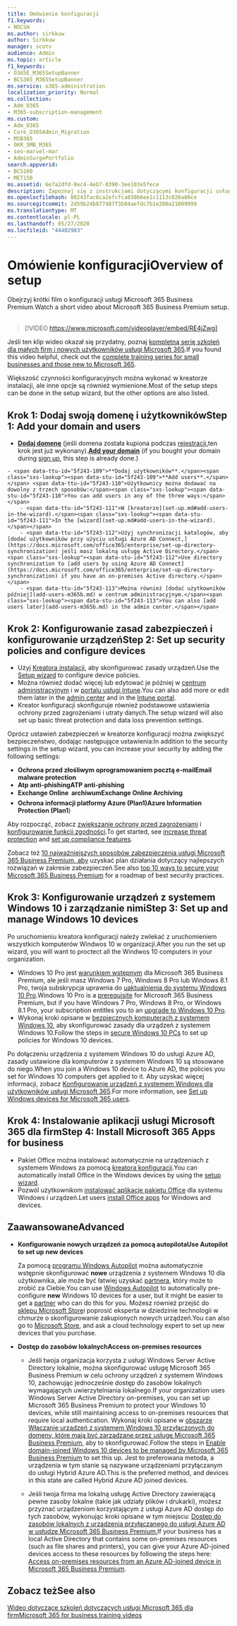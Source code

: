 ```yaml
---
title: Omówienie konfiguracji
f1.keywords:
- NOCSH
ms.author: sirkkuw
author: Sirkkuw
manager: scotv
audience: Admin
ms.topic: article
f1_keywords:
- O365E_M365SetupBanner
- BCS365_M365SetupBanner
ms.service: o365-administration
localization_priority: Normal
ms.collection:
- Adm_O365
- M365-subscription-management
ms.custom:
- Adm_O365
- Core_O365Admin_Migration
- MSB365
- OKR_SMB_M365
- seo-marvel-mar
- AdminSurgePortfolio
search.appverid:
- BCS160
- MET150
ms.assetid: 6e7a2dfd-8ec4-4eb7-8390-3ee103e5fece
description: Zapoznaj się z instrukcjami dotyczącymi konfiguracji usługi Microsoft 365 Business Premium, od subskrybowania, dodawania domeny i użytkowników, konfigurowania zasad zabezpieczeń i nie tylko.
ms.openlocfilehash: 80243fac6ca2efcfca030b6ee1c1113c026a80ce
ms.sourcegitcommit: 2d59b24b877487f3b84aefdc7b1e200a21009999
ms.translationtype: MT
ms.contentlocale: pl-PL
ms.lasthandoff: 05/27/2020
ms.locfileid: "44402983"
---
```

# <a name="overview-of-setup"></a><span data-ttu-id="5f243-103">Omówienie konfiguracji</span><span class="sxs-lookup"><span data-stu-id="5f243-103">Overview of setup</span></span>

<span data-ttu-id="5f243-104">Obejrzyj krótki film o konfiguracji usługi Microsoft 365 Business Premium.</span><span class="sxs-lookup"><span data-stu-id="5f243-104">Watch a short video about Microsoft 365 Business Premium setup.</span></span><br><br>

> [!VIDEO https://www.microsoft.com/videoplayer/embed/RE4jZwg] 

<span data-ttu-id="5f243-105">Jeśli ten klip wideo okazał się przydatny, poznaj [kompletną serię szkoleń dla małych firm i nowych użytkowników usługi Microsoft 365](https://support.office.com/article/6ab4bbcd-79cf-4000-a0bd-d42ce4d12816).</span><span class="sxs-lookup"><span data-stu-id="5f243-105">If you found this video helpful, check out the [complete training series for small businesses and those new to Microsoft 365](https://support.office.com/article/6ab4bbcd-79cf-4000-a0bd-d42ce4d12816).</span></span>

<span data-ttu-id="5f243-106">Większość czynności konfiguracyjnych można wykonać w kreatorze instalacji, ale inne opcje są również wymienione.</span><span class="sxs-lookup"><span data-stu-id="5f243-106">Most of the setup steps can be done in the setup wizard, but the other options are also listed.</span></span>

## <a name="step-1-add-your-domain-and-users"></a><span data-ttu-id="5f243-107">Krok 1: Dodaj swoją domenę i użytkowników</span><span class="sxs-lookup"><span data-stu-id="5f243-107">Step 1: Add your domain and users</span></span>

   - <span data-ttu-id="5f243-108">**[Dodaj domenę](set-up.md#add-your-domain-to-personalize-sign-in)** (jeśli domena została kupiona podczas [rejestracji,](sign-up.md)ten krok jest już wykonany).</span><span class="sxs-lookup"><span data-stu-id="5f243-108">**[Add your domain](set-up.md#add-your-domain-to-personalize-sign-in)** (if you bought your domain during [sign up](sign-up.md), this step is already done.)</span></span>

    - <span data-ttu-id="5f243-109">**Dodaj użytkowników**.</span><span class="sxs-lookup"><span data-stu-id="5f243-109">**Add users**.</span></span> <span data-ttu-id="5f243-110">Użytkownicy można dodawać na dowolny z trzech sposobów:</span><span class="sxs-lookup"><span data-stu-id="5f243-110">You can add users in any of the three ways:</span></span>
        - <span data-ttu-id="5f243-111">W [kreatorze](set-up.md#add-users-in-the-wizard).</span><span class="sxs-lookup"><span data-stu-id="5f243-111">In the [wizard](set-up.md#add-users-in-the-wizard).</span></span>
        - <span data-ttu-id="5f243-112">Użyj synchronizacji katalogów, aby [dodać użytkowników przy użyciu usługi Azure AD Connect,](https://docs.microsoft.com/office365/enterprise/set-up-directory-synchronization) jeśli masz lokalną usługę Active Directory.</span><span class="sxs-lookup"><span data-stu-id="5f243-112">Use directory synchronization to [add users by using Azure AD Connect](https://docs.microsoft.com/office365/enterprise/set-up-directory-synchronization) if you have an on-premises Active directory.</span></span>
        - <span data-ttu-id="5f243-113">Można również [dodać użytkowników później](add-users-m365b.md) w centrum administracyjnym.</span><span class="sxs-lookup"><span data-stu-id="5f243-113">You can also [add users later](add-users-m365b.md) in the admin center.</span></span>
## <a name="step-2-set-up-security-policies-and-configure-devices"></a><span data-ttu-id="5f243-114">Krok 2: Konfigurowanie zasad zabezpieczeń i konfigurowanie urządzeń</span><span class="sxs-lookup"><span data-stu-id="5f243-114">Step 2: Set up security policies and configure devices</span></span> 

  - <span data-ttu-id="5f243-115">Użyj [Kreatora instalacji,](set-up.md#protect-your-organization) aby skonfigurować zasady urządzeń.</span><span class="sxs-lookup"><span data-stu-id="5f243-115">Use the [Setup wizard](set-up.md#protect-your-organization) to configure device policies.</span></span> 
  - <span data-ttu-id="5f243-116">Można również dodać więcej lub edytować je później w [centrum administracyjnym](view-policies-and-devices.md) i w [portalu usługi Intune](https://docs.microsoft.com/intune/tutorial-walkthrough-intune-portal).</span><span class="sxs-lookup"><span data-stu-id="5f243-116">You can also add more or edit them later in the [admin center](view-policies-and-devices.md) and in the [Intune portal](https://docs.microsoft.com/intune/tutorial-walkthrough-intune-portal).</span></span>
  - <span data-ttu-id="5f243-117">Kreator konfiguracji skonfiguruje również podstawowe ustawienia ochrony przed zagrożeniami i utraty danych.</span><span class="sxs-lookup"><span data-stu-id="5f243-117">The setup wizard will also set up basic threat protection and data loss prevention settings.</span></span>
  
  <span data-ttu-id="5f243-118">Oprócz ustawień zabezpieczeń w kreatorze konfiguracji można zwiększyć bezpieczeństwo, dodając następujące ustawienia:</span><span class="sxs-lookup"><span data-stu-id="5f243-118">In addition to the security settings in the setup wizard, you can increase your security by adding the following settings:</span></span>

- <span data-ttu-id="5f243-119">**Ochrona przed złośliwym oprogramowaniem pocztą e-mail**</span><span class="sxs-lookup"><span data-stu-id="5f243-119">**Email malware protection**</span></span>
- <span data-ttu-id="5f243-120">**Atp anti-phishing**</span><span class="sxs-lookup"><span data-stu-id="5f243-120">**ATP anti-phishing**</span></span>
- <span data-ttu-id="5f243-121">**Exchange Online  archiwum**</span><span class="sxs-lookup"><span data-stu-id="5f243-121">**Exchange Online Archiving**</span></span>
- <span data-ttu-id="5f243-122">**Ochrona informacji platformy Azure (Plan1)**</span><span class="sxs-lookup"><span data-stu-id="5f243-122">**Azure Information Protection (Plan1**)</span></span>

<span data-ttu-id="5f243-123">Aby rozpocząć, zobacz [zwiększanie ochrony przed zagrożeniami](increase-threat-protection.md) i [konfigurowanie funkcji zgodności](set-up-compliance.md).</span><span class="sxs-lookup"><span data-stu-id="5f243-123">To get started, see [increase threat protection](increase-threat-protection.md) and [set up compliance features](set-up-compliance.md).</span></span>

<span data-ttu-id="5f243-124">Zobacz też [10 najważniejszych sposobów zabezpieczenia usługi Microsoft 365 Business Premium, aby](https://docs.microsoft.com/office365/admin/security-and-compliance/secure-your-business-data) uzyskać plan działania dotyczący najlepszych rozwiązań w zakresie zabezpieczeń.</span><span class="sxs-lookup"><span data-stu-id="5f243-124">See also [top 10 ways to secure your Microsoft 365 Business Premium](https://docs.microsoft.com/office365/admin/security-and-compliance/secure-your-business-data) for a roadmap of best security practices.</span></span>

## <a name="step-3-set-up-and-manage-windows-10-devices"></a><span data-ttu-id="5f243-125">Krok 3: Konfigurowanie urządzeń z systemem Windows 10 i zarządzanie nimi</span><span class="sxs-lookup"><span data-stu-id="5f243-125">Step 3: Set up and manage Windows 10 devices</span></span>

<span data-ttu-id="5f243-126">Po uruchomieniu kreatora konfiguracji należy zwlekać z uruchomieniem wszystkich komputerów Windwos 10 w organizacji.</span><span class="sxs-lookup"><span data-stu-id="5f243-126">After you run the set up wizard, you will want to proctect all the Windwos 10 computers in your organization.</span></span>
  
- <span data-ttu-id="5f243-127">Windows 10 Pro jest [warunkiem wstępnym](pre-requisites-for-data-protection.md) dla Microsoft 365 Business Premium, ale jeśli masz Windows 7 Pro, Windows 8 Pro lub Windows 8.1 Pro, twoja subskrypcja uprawnia do [uaktualnienia do systemu Windows 10 Pro](https://docs.microsoft.com/microsoft-365/business/upgrade-to-windows-pro-creators-update).</span><span class="sxs-lookup"><span data-stu-id="5f243-127">Windows 10 Pro is a [prerequisite](pre-requisites-for-data-protection.md) for Microsoft 365 Business Premium, but if you have Windows 7 Pro, Windows 8 Pro, or Windows 8.1 Pro, your subscription entitles you to an [upgrade to  Windows 10 Pro](https://docs.microsoft.com/microsoft-365/business/upgrade-to-windows-pro-creators-update).</span></span>
- <span data-ttu-id="5f243-128">Wykonaj kroki opisane w [bezpiecznych komputerach z systemem Windows 10,](secure-win-10-pcs.md) aby skonfigurować zasady dla urządzeń z systemem Windows 10.</span><span class="sxs-lookup"><span data-stu-id="5f243-128">Follow the steps in [secure Windows 10 PCs](secure-win-10-pcs.md) to set up policies for Windows 10 devices.</span></span>

<span data-ttu-id="5f243-129">Po dołączeniu urządzenia z systemem Windows 10 do usługi Azure AD, zasady ustawione dla komputerów z systemem Windows 10 są stosowane do niego.</span><span class="sxs-lookup"><span data-stu-id="5f243-129">When you join a Windows 10 device to Azure AD, the policies you set for Windows 10 computers get applied to it.</span></span> <span data-ttu-id="5f243-130">Aby uzyskać więcej informacji, zobacz [Konfigurowanie urządzeń z systemem Windows dla użytkowników usługi Microsoft 365](set-up-windows-devices.md).</span><span class="sxs-lookup"><span data-stu-id="5f243-130">For more information, see [Set up Windows devices for Microsoft 365 users](set-up-windows-devices.md).</span></span>

## <a name="step-4-install-microsoft-365-apps-for-business"></a><span data-ttu-id="5f243-131">Krok 4: Instalowanie aplikacji usługi Microsoft 365 dla firm</span><span class="sxs-lookup"><span data-stu-id="5f243-131">Step 4: Install Microsoft 365 Apps for business</span></span>
- <span data-ttu-id="5f243-132">Pakiet Office można instalować automatycznie na urządzeniach z systemem Windows za pomocą [kreatora konfiguracji](set-up.md#deploy-office-365-client-apps).</span><span class="sxs-lookup"><span data-stu-id="5f243-132">You can automatically install Office in the Windows devices by using the [setup wizard](set-up.md#deploy-office-365-client-apps).</span></span>
- <span data-ttu-id="5f243-133">Pozwól użytkownikom [instalować aplikacje pakietu Office](https://docs.microsoft.com/office365/admin/setup/install-applications) dla systemu Windows i urządzeń.</span><span class="sxs-lookup"><span data-stu-id="5f243-133">Let users [install Office apps](https://docs.microsoft.com/office365/admin/setup/install-applications) for Windows and devices.</span></span>
     
## <a name="advanced"></a><span data-ttu-id="5f243-134">Zaawansowane</span><span class="sxs-lookup"><span data-stu-id="5f243-134">Advanced</span></span>
- <span data-ttu-id="5f243-135">**Konfigurowanie nowych urządzeń za pomocą autopilota**</span><span class="sxs-lookup"><span data-stu-id="5f243-135">**Use Autopilot to set up new devices**</span></span>
            
     <span data-ttu-id="5f243-136">Za pomocą [programu Windows Autopilot](add-autopilot-devices-and-profile.md) można automatycznie wstępnie skonfigurować **nowe** urządzenia z systemem Windows 10 dla użytkownika, ale może być łatwiej uzyskać [partnera,](https://www.microsoft.com/solution-providers/search) który może to zrobić za Ciebie.</span><span class="sxs-lookup"><span data-stu-id="5f243-136">You can use [Windows Autopilot](add-autopilot-devices-and-profile.md) to automatically pre-configure **new** Windows 10 devices for a user, but it might be easier to get a [partner](https://www.microsoft.com/solution-providers/search) who can do this for you.</span></span> <span data-ttu-id="5f243-137">Możesz również przejść do [sklepu Microsoft Store](https://go.microsoft.com/fwlink/?linkid=874598)i poprosić eksperta w dziedzinie technologii w chmurze o skonfigurowanie zakupionych nowych urządzeń.</span><span class="sxs-lookup"><span data-stu-id="5f243-137">You can also go to [Microsoft Store](https://go.microsoft.com/fwlink/?linkid=874598), and ask a cloud technology expert to set up new devices that you purchase.</span></span>

- <span data-ttu-id="5f243-138">**Dostęp do zasobów lokalnych**</span><span class="sxs-lookup"><span data-stu-id="5f243-138">**Access on-premises resources**</span></span>

     - <span data-ttu-id="5f243-139">Jeśli twoja organizacja korzysta z usługi Windows Server Active Directory lokalnie, można skonfigurować usługę Microsoft 365 Business Premium w celu ochrony urządzeń z systemem Windows 10, zachowując jednocześnie dostęp do zasobów lokalnych wymagających uwierzytelniania lokalnego.</span><span class="sxs-lookup"><span data-stu-id="5f243-139">If your organization uses Windows Server Active Directory on-premises, you can set up Microsoft 365 Business Premium to protect your Windows 10 devices, while still maintaining access to on-premises resources that require local authentication.</span></span> <span data-ttu-id="5f243-140">Wykonaj kroki opisane w [obszarze Włączanie urządzeń z systemem Windows 10 przyłączonych do domeny, które mają być zarządzane przez usługę Microsoft 365 Business Premium,](manage-windows-devices.md) aby to skonfigurować.</span><span class="sxs-lookup"><span data-stu-id="5f243-140">Follow the steps in [Enable domain-joined Windows 10 devices to be managed by Microsoft 365 Business Premium](manage-windows-devices.md) to set this up.</span></span> <span data-ttu-id="5f243-141">Jest to preferowana metoda, a urządzenia w tym stanie są nazywane urządzeniami przyłączanym do usługi Hybrid Azure AD.</span><span class="sxs-lookup"><span data-stu-id="5f243-141">This is the preferred method, and devices in this state are called Hybrid Azure AD joined devices.</span></span>

    - <span data-ttu-id="5f243-142">Jeśli twoja firma ma lokalną usługę Active Directory zawierającą pewne zasoby lokalne (takie jak udziały plików i drukarki), możesz przyznać urządzeniom korzystającym z usługi Azure AD dostęp do tych zasobów, wykonując kroki opisane w tym miejscu: [Dostęp do zasobów lokalnych z urządzenia przyłączanego do usługi Azure AD w usłudze Microsoft 365 Business Premium.](access-resources.md)</span><span class="sxs-lookup"><span data-stu-id="5f243-142">If your business has a local Active Directory that contains some on-premises resources (such as file shares and printers), you can give your Azure AD-joined devices access to these resources by following the steps here: [Access on-premises resources from an Azure AD-joined device in Microsoft 365 Business Premium](access-resources.md).</span></span>

## <a name="see-also"></a><span data-ttu-id="5f243-143">Zobacz też</span><span class="sxs-lookup"><span data-stu-id="5f243-143">See also</span></span>

[<span data-ttu-id="5f243-144">Wideo dotyczące szkoleń dotyczących usługi Microsoft 365 dla firm</span><span class="sxs-lookup"><span data-stu-id="5f243-144">Microsoft 365 for business training videos</span></span>](https://support.office.com/article/6ab4bbcd-79cf-4000-a0bd-d42ce4d12816)
